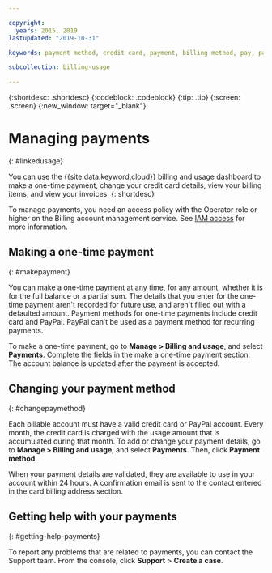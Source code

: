 ```yaml
---

copyright:
  years: 2015, 2019
lastupdated: "2019-10-31"

keywords: payment method, credit card, payment, billing method, pay, pay my bill

subcollection: billing-usage

---
```


{:shortdesc: .shortdesc}
{:codeblock: .codeblock}
{:tip: .tip}
{:screen: .screen}
{:new_window: target="_blank"}


# Managing payments
{: #linkedusage}

You can use the {{site.data.keyword.cloud}} billing and usage dashboard to make a one-time payment, change your credit card details, view your billing items, and view your invoices.
{: shortdesc}

To manage payments, you need an access policy with the Operator role or higher on the Billing account management service. See [IAM access](/docs/iam?topic=iam-userroles) for more information.

## Making a one-time payment
{: #makepayment}

You can make a one-time payment at any time, for any amount, whether it is for the full balance or a partial sum. The details that you enter for the one-time payment aren't recorded for future use, and aren't filled out with a defaulted amount. Payment methods for one-time payments include credit card and PayPal. PayPal can’t be used as a payment method for recurring payments.

To make a one-time payment, go to **Manage > Billing and usage**, and select **Payments**. Complete the fields in the make a one-time payment section. The account balance is updated after the payment is accepted.


## Changing your payment method
{: #changepaymethod}

Each billable account must have a valid credit card or PayPal account. Every month, the credit card is charged with the usage amount that is accumulated during that month. To add or change your payment details, go to **Manage > Billing and usage**, and select **Payments**. Then, click **Payment method**.

When your payment details are validated, they are available to use in your account within 24 hours. A confirmation email is sent to the contact entered in the card billing address section.


## Getting help with your payments
{: #getting-help-payments}

To report any problems that are related to payments, you can contact the Support team. From the console, click **Support** > **Create a case**.
